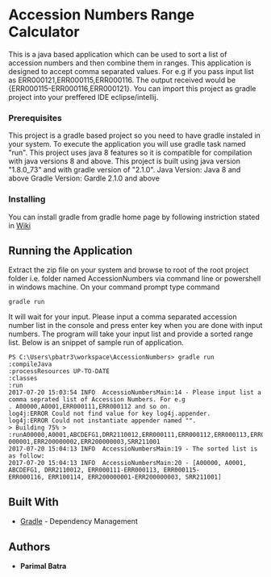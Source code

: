 # Accession Numbers Range Calculator

This is a java based application which can be used to sort a list of accession numbers and then combine them in ranges. This application is designed to accept comma separated values. For e.g if you pass input list as ERR000121,ERR000115,ERR000116. The output received would be {ERR000115-ERR000116,ERR000121}. You can import this project as gradle project into your preffered IDE eclipse/intellij.


### Prerequisites

This project is a gradle based project so you need to have gradle instaled in your system. To execute the application you will use gradle task named "run". This project uses java 8 features so it is compatible for compilation with java versions 8 and above. This project is built using java version "1.8.0_73" and with gradle version of "2.1.0".
Java Version: Java 8 and above
Gradle Version: Gardle 2.1.0 and above

### Installing

You can install gradle from gradle home page by following instriction stated in [Wiki](https://gradle.org/install/)


## Running the Application

Extract the zip file on your system and browse to root of the root project folder i.e. folder named AccessionNumbers via command line or powershell in windows machine. On your command prompt type command 
```
gradle run
```
It will wait for your input. Please input a comma separated accession number list in the console and press enter key when you are done with input numbers. The program will take your input list and provide a sorted range list.
Below is an snippet of sample run of application.

```
PS C:\Users\pbatr3\workspace\AccessionNumbers> gradle run
:compileJava
:processResources UP-TO-DATE
:classes
:run
2017-07-20 15:03:54 INFO  AccessioNumbersMain:14 - Please input list a comma seprated list of Accession Numbers. For e.g
. A00000,A0001,ERR000111,ERR000112 and so on.
log4j:ERROR Could not find value for key log4j.appender.
log4j:ERROR Could not instantiate appender named "".
> Building 75% > :runA00000,A0001,ABCDEFG1,DRR2110012,ERR000111,ERR000112,ERR000113,ERR000115,ERR000116,ERR100114,ERR200
000001,ERR200000002,ERR200000003,SRR211001
2017-07-20 15:04:13 INFO  AccessioNumbersMain:19 - The sorted list is as follow:
2017-07-20 15:04:13 INFO  AccessioNumbersMain:20 - [A00000, A0001, ABCDEFG1, DRR2110012, ERR000111-ERR000113, ERR000115-
ERR000116, ERR100114, ERR200000001-ERR200000003, SRR211001]
``` 


## Built With

* [Gradle](https://gradle.org/) - Dependency Management


## Authors

* **Parimal Batra** 




